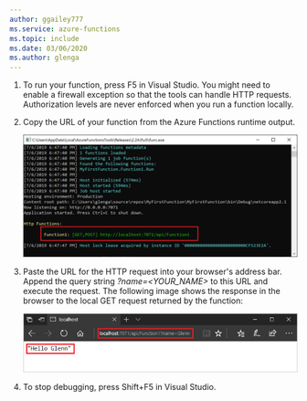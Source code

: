 ```yaml
---
author: ggailey777
ms.service: azure-functions
ms.topic: include
ms.date: 03/06/2020
ms.author: glenga
---
```


1. To run your function, press F5 in Visual Studio. You might need to enable a firewall exception so that the tools can handle HTTP requests. Authorization levels are never enforced when you run a function locally.

2. Copy the URL of your function from the Azure Functions runtime output.

    ![Azure local runtime](./media/functions-run-function-test-local-vs/functions-debug-local-vs.png)

3. Paste the URL for the HTTP request into your browser's address bar. Append the query string *?name=&lt;YOUR_NAME&gt;* to this URL and execute the request. The following image shows the response in the browser to the local GET request returned by the function: 

    ![Function localhost response in the browser](./media/functions-run-function-test-local-vs/functions-run-browser-local-vs.png)

4. To stop debugging, press Shift+F5 in Visual Studio.